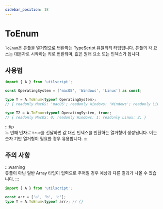 ```yaml
---
sidebar_position: 18
---
```


# ToEnum

`ToEnum`은 튜플을 열거형으로 변환하는 TypeScript 유틸리티 타입입니다. 튜플의 각 요소는 대문자로 시작하는 키로 변환되며, 값은 원래 요소 또는 인덱스가 됩니다.

## 사용법

```ts
import { A } from 'utilscript';

const OperatingSystem = ['macOS', 'Windows', 'Linux'] as const;

type T = A.ToEnum<typeof OperatingSystem>;
// { readonly MacOS: 'macOS'; readonly Windows: 'Windows'; readonly Linux: 'Linux'; }

type T2 = A.ToEnum<typeof OperatingSystem, true>;
// { readonly MacOS: 0; readonly Windows: 1; readonly Linux: 2; }
```

:::tip  
두 번째 인자로 `true`를 전달하면 값 대신 인덱스를 반환하는 열거형이 생성됩니다. 이는 숫자 기반 열거형이 필요한 경우 유용합니다.
:::

## 주의 사항

:::warning  
튜플이 아닌 일반 Array 타입이 입력으로 주어질 경우 예상과 다른 결과가 나올 수 있습니다.
:::

```ts
import { A } from 'utilscript';

const arr = ['a', 'b', 'c'];
type T = A.ToEnum<typeof arr>; // {}
```
